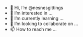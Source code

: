 - 👋 Hi, I’m @nesnesgittings
- 👀 I’m interested in ...
- 🌱 I’m currently learning ...
- 💞️ I’m looking to collaborate on ...
- 📫 How to reach me ...

<!---
nesnesgittings/nesnesgittings is a ✨ special ✨ repository because its `README.md` (this file) appears on your GitHub profile.
You can click the Preview link to take a look at your changes.
--->
